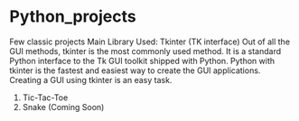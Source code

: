 # Python_projects

Few classic projects
Main Library Used: Tkinter (TK interface)
Out of all the GUI methods, tkinter is the most commonly used method. It is a standard Python interface to the Tk GUI toolkit shipped with Python. Python with tkinter is the fastest and easiest way to create the GUI applications. Creating a GUI using tkinter is an easy task.

1. Tic-Tac-Toe
2. Snake (Coming Soon)
